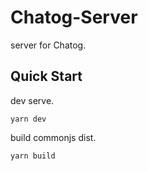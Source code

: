 # Chatog-Server

server for Chatog.

## Quick Start

dev serve.

```
yarn dev
```

build commonjs dist.

```
yarn build
```
